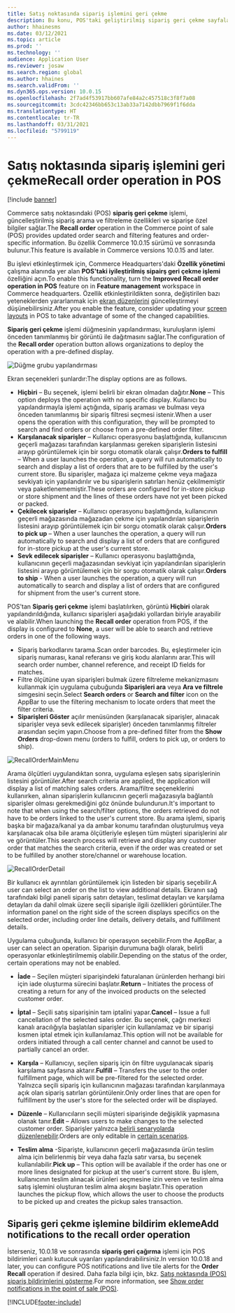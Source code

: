 ```yaml
---
title: Satış noktasında sipariş işlemini geri çekme
description: Bu konu, POS'taki geliştirilmiş sipariş geri çekme sayfaları için kullanılabilen özellik yeteneklerini açıklar.
author: hhainesms
ms.date: 03/12/2021
ms.topic: article
ms.prod: ''
ms.technology: ''
audience: Application User
ms.reviewer: josaw
ms.search.region: global
ms.author: hhaines
ms.search.validFrom: ''
ms.dyn365.ops.version: 10.0.15
ms.openlocfilehash: 2f7ad4f53917bb607afe84a2c457518c3f8f7a08
ms.sourcegitcommit: 3cdc42346bb653c13ab33a7142dbb7969f1f6dda
ms.translationtype: HT
ms.contentlocale: tr-TR
ms.lasthandoff: 03/31/2021
ms.locfileid: "5799119"
---
```

# <a name="recall-order-operation-in-pos"></a><span data-ttu-id="06f3c-103">Satış noktasında sipariş işlemini geri çekme</span><span class="sxs-lookup"><span data-stu-id="06f3c-103">Recall order operation in POS</span></span>

[!include [banner](includes/banner.md)]

<span data-ttu-id="06f3c-104">Commerce satış noktasındaki (POS) **sipariş geri çekme** işlemi, güncelleştirilmiş sipariş arama ve filtreleme özellikleri ve siparişe özel bilgiler sağlar.</span><span class="sxs-lookup"><span data-stu-id="06f3c-104">The **Recall order** operation in the Commerce point of sale (POS) provides updated order search and filtering features and order-specific information.</span></span> <span data-ttu-id="06f3c-105">Bu özellik Commerce 10.0.15 sürümü ve sonrasında bulunur.</span><span class="sxs-lookup"><span data-stu-id="06f3c-105">This feature is available in Commerce versions 10.0.15 and later.</span></span>

<span data-ttu-id="06f3c-106">Bu işlevi etkinleştirmek için, Commerce Headquarters'daki **Özellik yönetimi** çalışma alanında yer alan **POS'taki iyileştirilmiş sipairş geri çekme işlemi** özelliğini açın.</span><span class="sxs-lookup"><span data-stu-id="06f3c-106">To enable this functionality, turn the **Improved Recall order operation in POS** feature on in **Feature management** workspace in Commerce headquarters.</span></span> <span data-ttu-id="06f3c-107">Özellik etkinleştirildikten sonra, değiştirilen bazı yeteneklerden yararlanmak için [ekran düzenlerini](pos-screen-layouts.md) güncelleştirmeyi düşünebilirsiniz.</span><span class="sxs-lookup"><span data-stu-id="06f3c-107">After you enable the feature, consider updating your [screen layouts](pos-screen-layouts.md) in POS to take advantage of some of the changed  capabilities.</span></span>

<span data-ttu-id="06f3c-108">**Sipariş geri çekme** işlemi düğmesinin yapılandırması, kuruluşların işlemi önceden tanımlanmış bir görüntü ile dağıtmasını sağlar.</span><span class="sxs-lookup"><span data-stu-id="06f3c-108">The configuration of the **Recall order** operation button allows organizations to deploy the operation with a pre-defined display.</span></span>

![Düğme grubu yapılandırması](media/recallorderbuttongrid.png)

<span data-ttu-id="06f3c-110">Ekran seçenekleri şunlardır:</span><span class="sxs-lookup"><span data-stu-id="06f3c-110">The display options are as follows.</span></span>
- <span data-ttu-id="06f3c-111">**Hiçbiri** – Bu seçenek, işlemi belirli bir ekran olmadan dağıtır.</span><span class="sxs-lookup"><span data-stu-id="06f3c-111">**None** – This option deploys the operation with no specific display.</span></span> <span data-ttu-id="06f3c-112">Kullanıcı bu yapılandırmayla işlemi açtığında, sipariş araması ve bulması veya önceden tanımlanmış bir sipariş filtresi seçmesi istenir.</span><span class="sxs-lookup"><span data-stu-id="06f3c-112">When a user opens the operation with this configuration, they will be prompted to search and find orders or choose from a pre-defined order filter.</span></span>
- <span data-ttu-id="06f3c-113">**Karşılanacak siparişler** – Kullanıcı operasyonu başlattığında, kullanıcının geçerli mağazası tarafından karşılanması gereken siparişlerin listesini arayıp görüntülemek için bir sorgu otomatik olarak çalışır.</span><span class="sxs-lookup"><span data-stu-id="06f3c-113">**Orders to fulfill** – When a user launches the operation, a query will run automatically to search and display a list of orders that are to be fulfilled by the user's current store.</span></span> <span data-ttu-id="06f3c-114">Bu siparişler, mağaza içi malzeme çekme veya mağaza sevkiyatı için yapılandırılır ve bu siparişlerin satırları henüz çekilmemiştir veya paketlenememiştir.</span><span class="sxs-lookup"><span data-stu-id="06f3c-114">These orders are configured for in-store pickup or store shipment and the lines of these orders have not yet been picked or packed.</span></span>
- <span data-ttu-id="06f3c-115">**Çekilecek siparişler** – Kullanıcı operasyonu başlattığında, kullanıcının geçerli mağazasında mağazadan çekme için yapılandırılan siparişlerin listesini arayıp görüntülemek için bir sorgu otomatik olarak çalışır.</span><span class="sxs-lookup"><span data-stu-id="06f3c-115">**Orders to pick up** – When a user launches the operation, a query will run automatically to search and display a list of orders that are configured for in-store pickup at the user's current store.</span></span>
- <span data-ttu-id="06f3c-116">**Sevk edilecek siparişler** – Kullanıcı operasyonu başlattığında, kullanıcının geçerli mağazasından sevkiyat için yapılandırılan siparişlerin listesini arayıp görüntülemek için bir sorgu otomatik olarak çalışır.</span><span class="sxs-lookup"><span data-stu-id="06f3c-116">**Orders to ship** - When a user launches the operation, a query will run automatically to search and display a list of orders that are configured for shipment from the user's current store.</span></span>

<span data-ttu-id="06f3c-117">POS'tan **Sipariş geri çekme** işlemi başlatılırken, görüntü **Hiçbiri** olarak yapılandırıldığında, kullanıcı siparişleri aşağıdaki yollardan biriyle arayabilir ve alabilir.</span><span class="sxs-lookup"><span data-stu-id="06f3c-117">When launching the **Recall order** operation from POS, if the display is configured to **None**, a user will be able to search and retrieve orders in one of the following ways.</span></span>
- <span data-ttu-id="06f3c-118">Sipariş barkodlarını tarama.</span><span class="sxs-lookup"><span data-stu-id="06f3c-118">Scan order barcodes.</span></span> <span data-ttu-id="06f3c-119">Bu, eşleştirmeler için sipariş numarası, kanal referansı ve giriş kodu alanlarını arar.</span><span class="sxs-lookup"><span data-stu-id="06f3c-119">This will search order number, channel reference, and receipt ID fields for matches.</span></span>
- <span data-ttu-id="06f3c-120">Filtre ölçütüne uyan siparişleri bulmak üzere filtreleme mekanizmasını kullanmak için uygulama çubuğunda **Siparişleri ara** veya **Ara ve filtrele** simgesini seçin.</span><span class="sxs-lookup"><span data-stu-id="06f3c-120">Select **Search orders** or **Search and filter** icon on the AppBar to use the filtering mechanism to locate orders that meet the filter criteria.</span></span>
- <span data-ttu-id="06f3c-121">**Siparişleri Göster** açılır menüsünden (karşılanacak siparişler, alınacak siparişler veya sevk edilecek siparişler) önceden tanımlanmış filtreler arasından seçim yapın.</span><span class="sxs-lookup"><span data-stu-id="06f3c-121">Choose from a pre-defined filter from the **Show Orders** drop-down menu (orders to fulfill, orders to pick up, or orders to ship).</span></span>

![RecallOrderMainMenu](media/recallordermain.png)

<span data-ttu-id="06f3c-123">Arama ölçütleri uygulandıktan sonra, uygulama eşleşen satış siparişlerinin listesini görüntüler.</span><span class="sxs-lookup"><span data-stu-id="06f3c-123">After search criteria are applied, the application will display a list of matching sales orders.</span></span> <span data-ttu-id="06f3c-124">Arama/filtre seçeneklerini kullanırken, alınan siparişlerin kullanıcının geçerli mağazasıyla bağlantılı siparişler olması gerekmediğini göz önünde bulundurun.</span><span class="sxs-lookup"><span data-stu-id="06f3c-124">It's important to note that when using the search/filter options, the orders retrieved do not have to be orders linked to the user's current store.</span></span> <span data-ttu-id="06f3c-125">Bu arama işlemi, sipariş başka bir mağaza/kanal ya da ambar konumu tarafından oluşturulmuş veya karşılanacak olsa bile arama ölçütleriyle eşleşen tüm müşteri siparişlerini alır ve görüntüler.</span><span class="sxs-lookup"><span data-stu-id="06f3c-125">This search process will retrieve and display any customer order that matches the search criteria, even if the order was created or set to be fulfilled by another store/channel or warehouse location.</span></span>

![RecallOrderDetail](media/orderrecalldetail.png)

<span data-ttu-id="06f3c-127">Bir kullanıcı ek ayrıntıları görüntülemek için listeden bir sipariş seçebilir.</span><span class="sxs-lookup"><span data-stu-id="06f3c-127">A user can select an order on the list to view additional details.</span></span> <span data-ttu-id="06f3c-128">Ekranın sağ tarafındaki bilgi paneli sipariş satırı detayları, teslimat detayları ve karşılama detayları da dahil olmak üzere seçili siparişle ilgili özellikleri görüntüler.</span><span class="sxs-lookup"><span data-stu-id="06f3c-128">The information panel on the right side of the screen displays specifics on the selected order, including order line details, delivery details, and fulfillment details.</span></span>

<span data-ttu-id="06f3c-129">Uygulama çubuğunda, kullanıcı bir operasyon seçebilir.</span><span class="sxs-lookup"><span data-stu-id="06f3c-129">From the AppBar, a user can select an operation.</span></span> <span data-ttu-id="06f3c-130">Siparişin durumuna bağlı olarak, belirli operasyonlar etkinleştirilmemiş olabilir.</span><span class="sxs-lookup"><span data-stu-id="06f3c-130">Depending on the status of the order, certain operations may not be enabled.</span></span>

- <span data-ttu-id="06f3c-131">**İade** – Seçilen müşteri siparişindeki faturalanan ürünlerden herhangi biri için iade oluşturma sürecini başlatır.</span><span class="sxs-lookup"><span data-stu-id="06f3c-131">**Return** – Initiates the process of creating a return for any of the invoiced products on the selected customer order.</span></span>

- <span data-ttu-id="06f3c-132">**İptal** – Seçili satış siparişinin tam iptalini yapar.</span><span class="sxs-lookup"><span data-stu-id="06f3c-132">**Cancel** – Issue a full cancellation of the selected sales order.</span></span> <span data-ttu-id="06f3c-133">Bu seçenek, çağrı merkezi kanalı aracılığıyla başlatılan siparişler için kullanılamaz ve bir siparişi kısmen iptal etmek için kullanılamaz.</span><span class="sxs-lookup"><span data-stu-id="06f3c-133">This option will not be available for orders initiated through a call center channel and cannot be used to partially cancel an order.</span></span>

- <span data-ttu-id="06f3c-134">**Karşıla** – Kullanıcıyı, seçilen sipariş için ön filtre uygulanacak sipariş karşılama sayfasına aktarır.</span><span class="sxs-lookup"><span data-stu-id="06f3c-134">**Fulfill** – Transfers the user to the order fulfillment page, which will be pre-filtered for the selected order.</span></span> <span data-ttu-id="06f3c-135">Yalnızca seçili sipariş için kullanıcının mağazası tarafından karşılanmaya açık olan sipariş satırları görüntülenir.</span><span class="sxs-lookup"><span data-stu-id="06f3c-135">Only order lines that are open for fulfillment by the user's store for the selected order will be displayed.</span></span>

- <span data-ttu-id="06f3c-136">**Düzenle** – Kullanıcıların seçili müşteri siparişinde değişiklik yapmasına olanak tanır.</span><span class="sxs-lookup"><span data-stu-id="06f3c-136">**Edit** – Allows users to make changes to the selected customer order.</span></span> <span data-ttu-id="06f3c-137">Siparişler yalnızca [belirli senaryolarda düzenlenebilir](customer-orders-overview.md#edit-an-existing-customer-order).</span><span class="sxs-lookup"><span data-stu-id="06f3c-137">Orders are only editable in [certain scenarios](customer-orders-overview.md#edit-an-existing-customer-order).</span></span>

- <span data-ttu-id="06f3c-138">**Teslim alma** -Siparişte, kullanıcının geçerli mağazasında ürün teslim alma için belirlenmiş bir veya daha fazla satır varsa, bu seçenek kullanılabilir.</span><span class="sxs-lookup"><span data-stu-id="06f3c-138">**Pick up** – This option will be available if the order has one or more lines designated for pickup at the user's current store.</span></span> <span data-ttu-id="06f3c-139">Bu işlem, kullanıcının teslim alınacak ürünleri seçmesine izin veren ve teslim alma satış işlemini oluşturan teslim alma akışını başlatır.</span><span class="sxs-lookup"><span data-stu-id="06f3c-139">This operation launches the pickup flow, which allows the user to choose the products to be picked up and creates the pickup sales transaction.</span></span>

## <a name="add-notifications-to-the-recall-order-operation"></a><span data-ttu-id="06f3c-140">Sipariş geri çekme işlemine bildirim ekleme</span><span class="sxs-lookup"><span data-stu-id="06f3c-140">Add notifications to the recall order operation</span></span>

<span data-ttu-id="06f3c-141">İsterseniz, 10.0.18 ve sonrasında **sipariş geri çağırma** işlemi için POS bildirimleri canlı kutucuk uyarıları yapılandırabilirsiniz.</span><span class="sxs-lookup"><span data-stu-id="06f3c-141">In version 10.0.18 and later, you can configure POS notifications and live tile alerts for the **Order Recall** operation if desired.</span></span> <span data-ttu-id="06f3c-142">Daha fazla bilgi için, bkz. [Satış noktasında (POS) sipariş bildirimlerini gösterme](notifications-pos.md).</span><span class="sxs-lookup"><span data-stu-id="06f3c-142">For more information, see [Show order notifications in the point of sale (POS)](notifications-pos.md).</span></span>  

[!INCLUDE[footer-include](../includes/footer-banner.md)]
